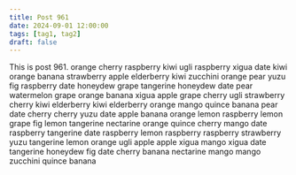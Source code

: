 ```yaml
---
title: Post 961
date: 2024-09-01 12:00:00
tags: [tag1, tag2]
draft: false
---
```

This is post 961.
orange
cherry
raspberry
kiwi
ugli
raspberry
xigua
date
kiwi
orange
banana
strawberry
apple
elderberry
kiwi
zucchini
orange
pear
yuzu
fig
raspberry
date
honeydew
grape
tangerine
honeydew
date
pear
watermelon
grape
orange
banana
xigua
apple
grape
cherry
ugli
strawberry
cherry
kiwi
elderberry
kiwi
elderberry
orange
mango
quince
banana
pear
date
cherry
cherry
yuzu
date
apple
banana
orange
lemon
raspberry
lemon
grape
fig
lemon
tangerine
nectarine
orange
quince
cherry
mango
date
raspberry
tangerine
date
raspberry
lemon
raspberry
raspberry
strawberry
yuzu
tangerine
lemon
orange
ugli
apple
apple
xigua
mango
xigua
date
tangerine
honeydew
fig
date
cherry
banana
nectarine
mango
mango
zucchini
quince
banana
